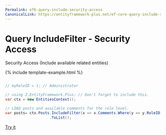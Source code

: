 ```yaml
---
Permalink: ef6-query-include-security-access
CanonicalLink: https://entityframework-plus.net/ef-core-query-include-security-access
---
```


# Query IncludeFilter - Security Access

Security Access (Include available related entities)

{% include template-example.html %} 
```csharp

// myRoleID = 1; // Administrator

// using Z.EntityFramework.Plus; // Don't forget to include this.
var ctx = new EntitiesContext();

// LOAD posts and available comments for the role level.
var posts= ctx.Posts.IncludeFilter(x => x.Comments.Where(y => y.RoleID >= myRoleID))
                    .ToList();

```
[Try it](https://dotnetfiddle.net/8hXy4V)
